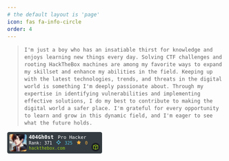 ```yaml
---
# the default layout is 'page'
icon: fas fa-info-circle
order: 4
---
```


>`I'm just a boy who has an insatiable thirst for knowledge and enjoys learning new things every day. Solving CTF challenges and rooting HackTheBox machines are among my favorite ways to expand my skillset and enhance my abilities in the field. Keeping up with the latest technologies, trends, and threats in the digital world is something I'm deeply passionate about. Through my expertise in identifying vulnerabilities and implementing effective solutions, I do my best to contribute to making the digital world a safer place. I'm grateful for every opportunity to learn and grow in this dynamic field, and I'm eager to see what the future holds.`

![HTB](/assets/htbbadge.png)